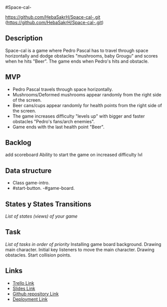#Space-cal- 

https://github.com/HebaSakrH/Space-cal-.git (https://github.com/HebaSakrH/Space-cal-.git)

## Description
Space-cal is a game where Pedro Pascal has to travel through space horizontally and dodge obstacles "mushrooms, baby Grougu" and scores when he hits "Beer". The game ends when Pedro's hits and obstacle.


## MVP

 - Pedro Pascal travels through space horizontally.
 - Mushrooms/Deformed mushrooms appear randomly from the right side of the screen. 
 - Beer cans/cups appear randomly for health points from the right side of the screen. 
 - The game increases difficulty "levels up" with bigger and faster obstacles "Pedro's fans/arch enemies".
 - Game ends with the last health point "Beer". 

## Backlog

add scoreboard
Ability to start the game on increased difficulty lvl


## Data structure

- Class game-intro.
- #start-button.
-#game-board.

## States y States Transitions
_List of states (views) of your game_


## Task
_List of tasks in order of priority_
Installing game board background.
Drawing main character. 
Initial key listeners to move the main character. 
Drawing obstacles.
Start collision points. 



## Links

- [Trello Link](https://trello.com)
- [Slides Link](http://slides.com)
- [Github repository Link](http://github.com)
- [Deployment Link](http://github.com)